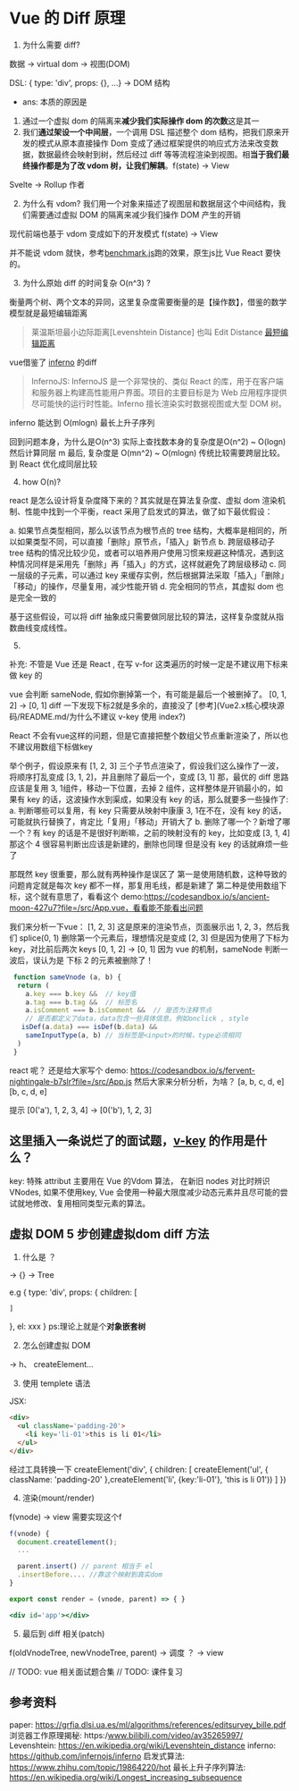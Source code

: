 # Vue 的 Diff 原理

1. 为什么需要 diff? 

数据 -> virtual dom -> 视图(DOM)

DSL: { type: 'div', props: {}, ...} -> DOM 结构

 - ans: 本质的原因是
  1. 通过一个虚拟 dom 的隔离来**减少我们实际操作 dom 的次数**这是其一
  2. 我们**通过架设一个中间层**，一个调用 DSL 描述整个 dom 结构，把我们原来开发的模式从原本直接操作 Dom 变成了通过框架提供的响应式方法来改变数据，数据最终会映射到树，然后经过 diff 等等流程渲染到视图。相**当于我们最终操作都是为了改 vdom 树，让我们解耦**。f(state) -> View

Svelte -> Rollup 作者

2. 为什么有 vdom?
我们用一个对象来描述了视图层和数据层这个中间结构，我们需要通过虚拟 DOM 的隔离来减少我们操作 DOM 产生的开销

现代前端也基于 vdom 变成如下的开发模式
f(state) -> View

并不能说 vdom 就快，参考[benchmark.js](https://github.com/bestiejs/benchmark.js)跑的效果，原生js比 Vue React 要快的。

3. 为什么原始 diff 的时间复杂 O(n^3) ?

衡量两个树、两个文本的异同，这里复杂度需要衡量的是【操作数】，借鉴的数学模型就是最短编辑距离
> 莱温斯坦最小边际距离[Levenshtein Distance] 也叫 Edit Distance
[最短编辑距离](./../../../%E7%AE%97%E6%B3%95/%E6%9C%80%E7%9F%AD%E7%BC%96%E8%BE%91%E8%B7%9D%E7%A6%BB.md)

vue借鉴了 [inferno](https://github.com/infernojs/inferno) 的diff

> InfernoJS: InfernoJS 是一个非常快的、类似 React 的库，用于在客户端和服务器上构建高性能用户界面。项目的主要目标是为 Web 应用程序提供尽可能快的运行时性能。Inferno 擅长渲染实时数据视图或大型 DOM 树。

inferno 能达到 O(mlogn) 最长上升子序列

回到问题本身，为什么是O(n^3) 实际上查找数本身的复杂度是O(n^2) ~ O(logn) 然后计算同层 m 最后, 复杂度是 O(mn^2) ~ O(mlogn) 传统比较需要跨层比较。到 React 优化成同层比较

4. how O(n)?

react 是怎么设计将复杂度降下来的？其实就是在算法复杂度、虚拟 dom 渲染机制、性能中找到一个平衡，react 采用了启发式的算法，做了如下最优假设：

a. 如果节点类型相同，那么以该节点为根节点的 tree 结构，大概率是相同的，所以如果类型不同，可以直接「删除」原节点，「插入」新节点
b. 跨层级移动子 tree 结构的情况比较少见，或者可以培养用户使用习惯来规避这种情况，遇到这种情况同样是采用先「删除」再「插入」的方式，这样就避免了跨层级移动
c. 同一层级的子元素，可以通过 key 来缓存实例，然后根据算法采取「插入」「删除」「移动」的操作，尽量复用，减少性能开销
d. 完全相同的节点，其虚拟 dom 也是完全一致的

基于这些假设，可以将 diff 抽象成只需要做同层比较的算法，这样复杂度就从指数曲线变成线性。


5. 
补充: 不管是 Vue 还是 React , 在写 v-for 这类遍历的时候一定是不建议用下标来做 key 的

vue 会判断 sameNode, 假如你删掉第一个，有可能是最后一个被删掉了。
[0, 1, 2] -> [0, 1] diff 一下发现下标2就是多余的，直接没了
[参考](Vue2.x核心模块源码/README.md/为什么不建议 v-key 使用 index?)

React 不会有vue这样的问题，但是它直接把整个数组父节点重新渲染了，所以也不建议用数组下标做key 

举个例子，假设原来有 [1, 2, 3] 三个子节点渲染了，假设我们这么操作了一波，将顺序打乱变成 [3, 1, 2]，并且删除了最后一个，变成 [3, 1]
那，最优的 diff 思路应该是复用 3, 1组件，移动一下位置，去掉 2 组件，这样整体是开销最小的，如果有 key 的话，这波操作水到渠成，如果没有 key 的话，那么就要多一些操作了:
a. 判断哪些可以复用，有 key 只需要从映射中康康 3, 1在不在，没有 key 的话，可能就执行替换了，肯定比「复用」「移动」开销大了
b. 删除了哪一个？新增了哪一个？有 key 的话是不是很好判断嘛，之前的映射没有的 key，比如变成 [3, 1, 4]那这个 4 很容易判断出应该是新建的，删除也同理
   但是没有 key 的话就麻烦一些了

那既然 key 很重要，那么就有两种操作是误区了
第一是使用随机数，这种导致的问题肯定就是每次 key 都不一样，那复用毛线，都是新建了
第二种是使用数组下标，这个就有意思了，看看这个 demo:https://codesandbox.io/s/ancient-moon-427u7?file=/src/App.vue，看看能不能看出问题

我们来分析一下vue：
[1, 2, 3] 这是原来的渲染节点，页面展示出 1, 2, 3，然后我们 splice(0, 1) 删除第一个元素后，理想情况是变成 [2, 3]
但是因为使用了下标为 key，对比前后两次 keys
[0, 1, 2] -> [0, 1] 
因为 vue 的机制，sameNode 判断一波后，误认为是 下标 2 的元素被删除了！
```js
 function sameVnode (a, b) {
  return (
    a.key === b.key &&  // key值
    a.tag === b.tag &&  // 标签名
    a.isComment === b.isComment &&  // 是否为注释节点
    // 是否都定义了data，data包含一些具体信息，例如onclick , style
   isDef(a.data) === isDef(b.data) &&  
    sameInputType(a, b) // 当标签是<input>的时候，type必须相同
  )
 }
 ```
 react 呢？
 还是给大家写个 demo: https://codesandbox.io/s/fervent-nightingale-b7slr?file=/src/App.js
 然后大家来分析分析，为啥？
 [a, b, c, d, e]
 [b, c, d, e]
 
 提示
 [0('a'), 1, 2, 3, 4] -> [0('b'), 1, 2, 3]
## 这里插入一条说烂了的面试题，[v-key](https://cn.vuejs.org/v2/api/#key) 的作用是什么？

key: 特殊 attribut 主要用在 Vue 的Vdom 算法， 在新旧 nodes 对比时辨识 VNodes, 如果不使用key, Vue 会使用一种最大限度减少动态元素并且尽可能的尝试就地修改、复用相同类型元素的算法。





## 虚拟 DOM 5 步创建虚拟dom diff 方法
1. 什么是 ？

-> {} -> Tree

e.g
{
  type: 'div',
  props: {
    children: [

    ]
  },
  el: xxx
}
ps:理论上就是个**对象嵌套树**

2. 怎么创建虚拟 DOM

-> h、 createElement...

3. 使用
templete 语法

JSX:
```html
<div>
  <ul className='padding-20'>
    <li key='li-01'>this is li 01</li>
  </ul>
</div>
```


经过工具转换一下
createElement('div', {
  children: [
    createElement('ul', {
      className: 'padding-20'
    },createElement('li', {key:'li-01'}, 'this is li 01'))
  ]
})

4. 渲染(mount/render)

f(vnode) -> view
需要实现这个f
```jsx
f(vnode) {
  document.createElement();
  ...

  parent.insert() // parent 相当于 el
  .insertBefore.... //靠这个映射到真实dom
}

export const render = (vnode, parent) => { }

<div id='app'></div>
```
5. 最后到 diff 相关(patch)

f(oldVnodeTree, newVnodeTree, parent) -> 调度 ？ -> view

// TODO: vue 相关面试题合集
// TODO: 课件复习

## 参考资料
paper: https://grfia.dlsi.ua.es/ml/algorithms/references/editsurvey_bille.pdf
浏览器工作原理揭秘: https:/www.bilibili.com/video/av35265997/
Levenshtein: https://en.wikipedia.org/wiki/Levenshtein_distance
inferno: https://github.com/infernojs/inferno
启发式算法: https://www.zhihu.com/topic/19864220/hot
最长上升子序列算法: https://en.wikipedia.org/wiki/Longest_increasing_subsequence